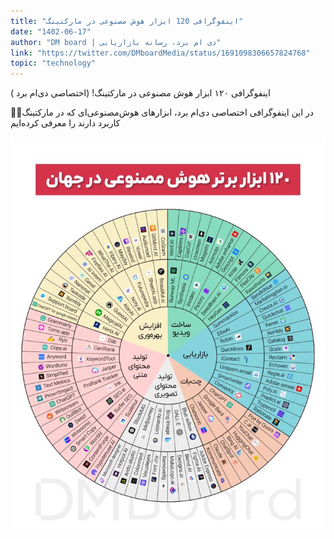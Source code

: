 ```yaml
---
title: "اینفوگرافی 120 ابزار هوش مصنوعی در مارکتینگ"
date: "1402-06-17"
author: "DM board | دی ام برد، رسانه بازاریابی"
link: "https://twitter.com/DMboardMedia/status/1691098306657824768"
topic: "technology"
---
```


اینفوگرافی ۱۲۰ ابزار هوش مصنوعی در مارکتینگ! (اختصاصی دی‌ام برد )

👌🏽در این اینفوگرافی اختصاصی دی‌ام برد، ابزارهای هوش‌مصنوعی‌ای که در مارکتینگ کاربرد دارند را معرفی کرده‌ایم

![اینفوگرافی 120 ابزار هوش مصنوعی در مارکتینگ](./Abzar-AI-Hoosh-Masnooei-Marketing.jpg)
